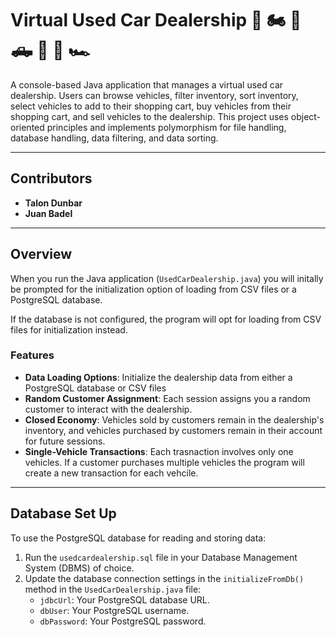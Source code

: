 # Virtual Used Car Dealership 🚗 🏍️ 🚐 🛻 🚐 🚙 🏎️

A console-based Java application that manages a virtual used car dealership. Users can browse vehicles, filter inventory, sort inventory, select vehicles to add to their shopping cart, buy vehicles from their shopping cart, and sell vehicles to the dealership. This project uses object-oriented principles and implements polymorphism for file handling, database handling, data filtering, and data sorting.

---

## Contributors

- **Talon Dunbar**
- **Juan Badel**

---

## Overview

When you run the Java application (`UsedCarDealership.java`) you will initally be prompted for the initialization option of loading from CSV files or a PostgreSQL database.

If the database is not configured, the program will opt for loading from CSV files for initialization instead.

### Features

- **Data Loading Options**: Initialize the dealership data from either a PostgreSQL database or CSV files
- **Random Customer Assignment**: Each session assigns you a random customer to interact with the dealership.
- **Closed Economy**: Vehicles sold by customers remain in the dealership's inventory, and vehicles purchased by customers remain in their account for future sessions.
- **Single-Vehicle Transactions**: Each trasnaction involves only one vehicles. If a customer purchases multiple vehicles the program will create a new transaction for each vehcile.

---

## Database Set Up

To use the PostgreSQL database for reading and storing data:

1. Run the `usedcardealership.sql` file in your Database Management System (DBMS) of choice.
2. Update the database connection settings in the `initializeFromDb()` method in the `UsedCarDealership.java` file:
   - `jdbcUrl`: Your PostgreSQL database URL.
   - `dbUser`: Your PostgreSQL username.
   - `dbPassword`: Your PostgreSQL password.
